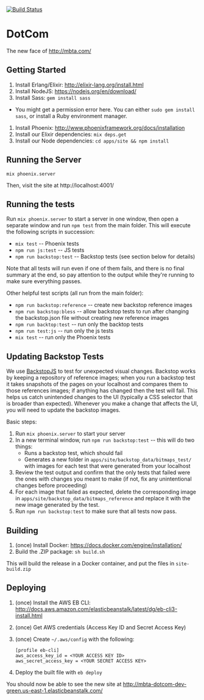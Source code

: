 [![Build Status](https://semaphoreci.com/api/v1/projects/3e8894ff-9143-4cb0-a0ae-a4489ca741a7/882389/badge.svg)](https://semaphoreci.com/peter-fogg/dotcom)

# DotCom

The new face of http://mbta.com/

## Getting Started

1. Install Erlang/Elixir: http://elixir-lang.org/install.html
1. Install NodeJS: https://nodejs.org/en/download/
1. Install Sass: `gem install sass`
  * You might get a permission error here.  You can either `sudo gem install sass`, or install a Ruby environment manager.
1. Install Phoenix: http://www.phoenixframework.org/docs/installation
1. Install our Elixir dependencies: `mix deps.get`
1. Install our Node dependencies: `cd apps/site && npm install`

## Running the Server

    mix phoenix.server

Then, visit the site at http://localhost:4001/

## Running the tests

Run `mix phoenix.server` to start a server in one window, then open a separate window and run `npm test` from the main folder. This will execute the following scripts in succession:
* `mix test` -- Phoenix tests
* `npm run js:test`  -- JS tests
* `npm run backstop:test` -- Backstop tests (see section below for details)

Note that all tests will run even if one of them fails, and there is no final summary at the end, so pay attention to the output while they're running to make sure everything passes.

Other helpful test scripts (all run from the main folder):
* `npm run backstop:reference` -- create new backstop reference images
* `npm run backstop:bless` -- allow backstop tests to run after changing the backstop.json file without creating new reference images
* `npm run backtop:test` -- run only the backtop tests
* `npm run test:js` -- run only the js tests
* `mix test` -- run only the Phoenix tests

## Updating Backstop Tests

We use [BackstopJS](https://github.com/garris/BackstopJS) to test for unexpected visual changes. Backstop works by keeping a repository of reference images; when you run a backstop test it takes snapshots of the pages on your localhost and compares them to those references images; if anything has changed then the test will fail. This helps us catch unintended changes to the UI (typically a CSS selector that is broader than expected). Whenever you make a change that affects the UI, you will need to update the backstop images. 

Basic steps:
1. Run `mix phoenix.server` to start your server
2. In a new terminal window, run `npm run backstop:test` -- this will do two things:
    * Runs a backstop test, which should fail
    * Generates a new folder in `apps/site/backstop_data/bitmaps_test/` with images for each test that were generated from your localhost
3. Review the test output and confirm that the only tests that failed were the ones with changes you meant to make (if not, fix any unintentional changes before proceeding)
4. For each image that failed as expected, delete the corresponding image in `apps/site/backstop_data/bitmaps_reference` and replace it with the new image generated by the test.
6. Run `npm run backstop:test` to make sure that all tests now pass.

## Building

1. (once) Install Docker: https://docs.docker.com/engine/installation/
1. Build the .ZIP package: `sh build.sh`

This will build the release in a Docker container, and put the files in `site-build.zip`

## Deploying

1. (once) Install the AWS EB CLI: http://docs.aws.amazon.com/elasticbeanstalk/latest/dg/eb-cli3-install.html
1. (once) Get AWS credentials (Access Key ID and Secret Access Key)
1. (once) Create `~/.aws/config` with the following:

    ```
    [profile eb-cli]
    aws_access_key_id = <YOUR ACCESS KEY ID>
    aws_secret_access_key = <YOUR SECRET ACCESS KEY>
    ```

1. Deploy the built file with `eb deploy`

You should now be able to see the new site at http://mbta-dotcom-dev-green.us-east-1.elasticbeanstalk.com/
